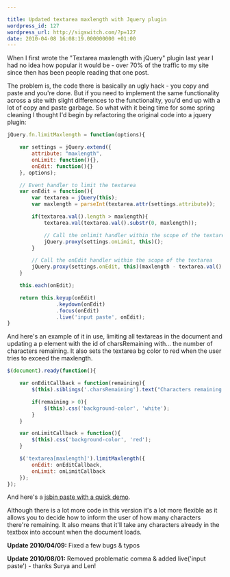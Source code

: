 ```yaml
---

title: Updated textarea maxlength with Jquery plugin
wordpress_id: 127
wordpress_url: http://sigswitch.com/?p=127
date: 2010-04-08 16:08:19.000000000 +01:00
---
```

When I first wrote the "Textarea maxlength with jQuery" plugin last year I had 
no idea how popular it would be - over 70% of the traffic to my site since then 
has been people reading that one post. 

The problem is, the code there is basically an ugly hack - you copy and paste 
and you're done. But if you need to implement the same functionality across a 
site with slight differences to the functionality, you'd end up with a lot of 
copy and paste garbage. So what with it being time for some spring cleaning I 
thought I'd begin by refactoring the original code into a jquery plugin:

<!-- more -->

```javascript
jQuery.fn.limitMaxlength = function(options){

    var settings = jQuery.extend({
        attribute: "maxlength",
        onLimit: function(){},
        onEdit: function(){}
    }, options);

    // Event handler to limit the textarea
    var onEdit = function(){
        var textarea = jQuery(this);
        var maxlength = parseInt(textarea.attr(settings.attribute));

        if(textarea.val().length > maxlength){
            textarea.val(textarea.val().substr(0, maxlength));

            // Call the onlimit handler within the scope of the textarea
            jQuery.proxy(settings.onLimit, this)();
        }

        // Call the onEdit handler within the scope of the textarea
        jQuery.proxy(settings.onEdit, this)(maxlength - textarea.val().length);
    }

    this.each(onEdit);

    return this.keyup(onEdit)
                .keydown(onEdit)
                .focus(onEdit)
                .live('input paste', onEdit);
}
```

And here's an example of it in use, limiting all textareas in the document and 
updating a p element with the id of charsRemaining with... the number of characters 
remaining. It also sets the textarea bg color to red when the user tries to 
exceed the maxlength.

```javascript
$(document).ready(function(){

    var onEditCallback = function(remaining){
        $(this).siblings('.charsRemaining').text("Characters remaining: " + remaining);

        if(remaining > 0){
            $(this).css('background-color', 'white');
        }
    }

    var onLimitCallback = function(){
        $(this).css('background-color', 'red');
    }

    $('textarea[maxlength]').limitMaxlength({
        onEdit: onEditCallback,
        onLimit: onLimitCallback
    });
});
```

And here's a [jsbin paste with a quick demo](http://jsbin.com/ufuji3/9). 

Although there is a lot more code in this version it's a lot more flexible as it 
allows you to decide how to inform the user of how many characters there're remaining. 
It also means that it'll take any characters already in the textbox into account when the document loads. 

**Update 2010/04/09:** Fixed a few bugs & typos 

**Update 2010/08/01:** Removed problematic comma & added live('input paste') - thanks Surya and Len!
